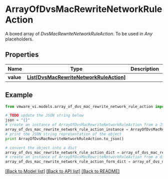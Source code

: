 # ArrayOfDvsMacRewriteNetworkRuleAction

A boxed array of *DvsMacRewriteNetworkRuleAction*. To be used in *Any* placeholders. 

## Properties
Name | Type | Description | Notes
------------ | ------------- | ------------- | -------------
**value** | [**List[DvsMacRewriteNetworkRuleAction]**](DvsMacRewriteNetworkRuleAction.md) |  | 

## Example

```python
from vmware_vi.models.array_of_dvs_mac_rewrite_network_rule_action import ArrayOfDvsMacRewriteNetworkRuleAction

# TODO update the JSON string below
json = "{}"
# create an instance of ArrayOfDvsMacRewriteNetworkRuleAction from a JSON string
array_of_dvs_mac_rewrite_network_rule_action_instance = ArrayOfDvsMacRewriteNetworkRuleAction.from_json(json)
# print the JSON string representation of the object
print ArrayOfDvsMacRewriteNetworkRuleAction.to_json()

# convert the object into a dict
array_of_dvs_mac_rewrite_network_rule_action_dict = array_of_dvs_mac_rewrite_network_rule_action_instance.to_dict()
# create an instance of ArrayOfDvsMacRewriteNetworkRuleAction from a dict
array_of_dvs_mac_rewrite_network_rule_action_form_dict = array_of_dvs_mac_rewrite_network_rule_action.from_dict(array_of_dvs_mac_rewrite_network_rule_action_dict)
```
[[Back to Model list]](../README.md#documentation-for-models) [[Back to API list]](../README.md#documentation-for-api-endpoints) [[Back to README]](../README.md)


